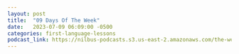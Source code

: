 ```yaml
---
layout: post
title:  "09 Days Of The Week"
date:   2023-07-09 06:09:00 -0500
categories: first-language-lessons
podcast_link: https://nilbus-podcasts.s3.us-east-2.amazonaws.com/the-well-trained-mind/First%20Language%20Lessons/09%20Days%20Of%20The%20Week.mp3
---
```

